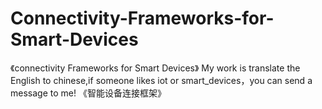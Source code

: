 # Connectivity-Frameworks-for-Smart-Devices
《connectivity Frameworks for Smart Devices》
My work is translate the English  to chinese,if someone likes iot or smart_devices，you can send a message to me!
《智能设备连接框架》
